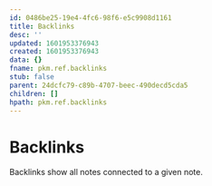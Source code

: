 ```yaml
---
id: 0486be25-19e4-4fc6-98f6-e5c9908d1161
title: Backlinks
desc: ''
updated: 1601953376943
created: 1601953376943
data: {}
fname: pkm.ref.backlinks
stub: false
parent: 24dcfc79-c89b-4707-beec-490decd5cda5
children: []
hpath: pkm.ref.backlinks
---
```

# Backlinks

Backlinks show all notes connected to a given note. 
